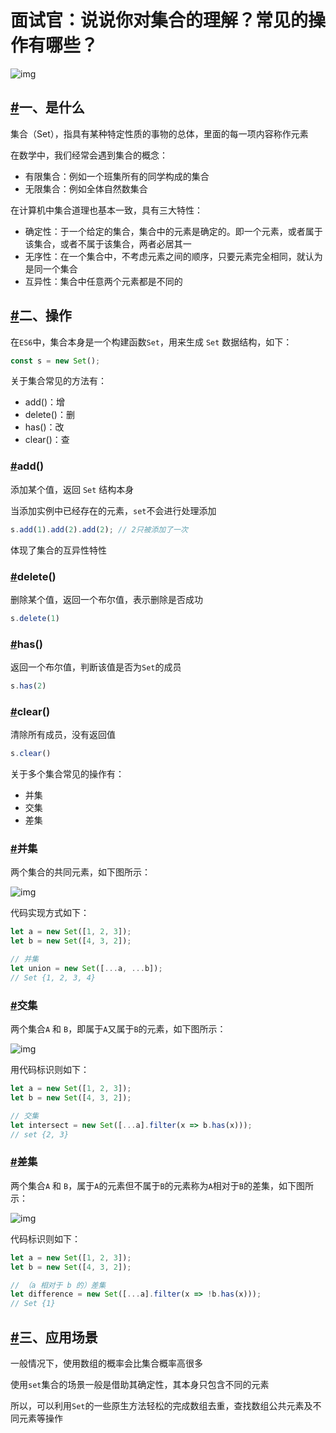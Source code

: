 # 面试官：说说你对集合的理解？常见的操作有哪些？

![img](https://static.vue-js.com/e3de7810-1d36-11ec-8e64-91fdec0f05a1.png)

## [#](https://vue3js.cn/interview/algorithm/set.html#一、是什么)一、是什么

集合（Set），指具有某种特定性质的事物的总体，里面的每一项内容称作元素

在数学中，我们经常会遇到集合的概念：

- 有限集合：例如一个班集所有的同学构成的集合
- 无限集合：例如全体自然数集合

在计算机中集合道理也基本一致，具有三大特性：

- 确定性：于一个给定的集合，集合中的元素是确定的。即一个元素，或者属于该集合，或者不属于该集合，两者必居其一
- 无序性：在一个集合中，不考虑元素之间的顺序，只要元素完全相同，就认为是同一个集合
- 互异性：集合中任意两个元素都是不同的

## [#](https://vue3js.cn/interview/algorithm/set.html#二、操作)二、操作

在`ES6`中，集合本身是一个构建函数`Set`，用来生成 `Set` 数据结构，如下：

```js
const s = new Set();
```

关于集合常见的方法有：

- add()：增
- delete()：删
- has()：改
- clear()：查

### [#](https://vue3js.cn/interview/algorithm/set.html#add)add()

添加某个值，返回 `Set` 结构本身

当添加实例中已经存在的元素，`set`不会进行处理添加

```js
s.add(1).add(2).add(2); // 2只被添加了一次
```

体现了集合的互异性特性

### [#](https://vue3js.cn/interview/algorithm/set.html#delete)delete()

删除某个值，返回一个布尔值，表示删除是否成功

```js
s.delete(1)
```

### [#](https://vue3js.cn/interview/algorithm/set.html#has)has()

返回一个布尔值，判断该值是否为`Set`的成员

```js
s.has(2)
```

### [#](https://vue3js.cn/interview/algorithm/set.html#clear)clear()

清除所有成员，没有返回值

```js
s.clear()
```

关于多个集合常见的操作有：

- 并集
- 交集
- 差集

### [#](https://vue3js.cn/interview/algorithm/set.html#并集)并集

两个集合的共同元素，如下图所示：

![img](https://static.vue-js.com/ed96df50-1d36-11ec-a752-75723a64e8f5.png)

代码实现方式如下：

```js
let a = new Set([1, 2, 3]);
let b = new Set([4, 3, 2]);

// 并集
let union = new Set([...a, ...b]);
// Set {1, 2, 3, 4}
```

### [#](https://vue3js.cn/interview/algorithm/set.html#交集)交集

两个集合`A` 和 `B`，即属于`A`又属于`B`的元素，如下图所示：

![img](https://static.vue-js.com/f8a9cd80-1d36-11ec-a752-75723a64e8f5.png)

用代码标识则如下：

```js
let a = new Set([1, 2, 3]);
let b = new Set([4, 3, 2]);

// 交集
let intersect = new Set([...a].filter(x => b.has(x)));
// set {2, 3}
```

### [#](https://vue3js.cn/interview/algorithm/set.html#差集)差集

两个集合`A` 和 `B`，属于`A`的元素但不属于`B`的元素称为`A`相对于`B`的差集，如下图所示：

![img](https://static.vue-js.com/0191c560-1d37-11ec-8e64-91fdec0f05a1.png)

代码标识则如下：

```js
let a = new Set([1, 2, 3]);
let b = new Set([4, 3, 2]);

// （a 相对于 b 的）差集
let difference = new Set([...a].filter(x => !b.has(x)));
// Set {1}
```

## [#](https://vue3js.cn/interview/algorithm/set.html#三、应用场景)三、应用场景

一般情况下，使用数组的概率会比集合概率高很多

使用`set`集合的场景一般是借助其确定性，其本身只包含不同的元素

所以，可以利用`Set`的一些原生方法轻松的完成数组去重，查找数组公共元素及不同元素等操作